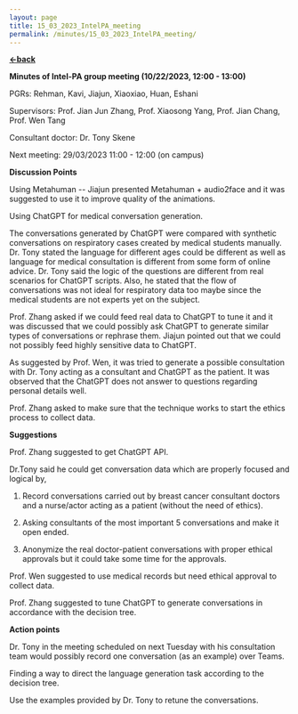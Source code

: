 ```yaml
---
layout: page
title: 15_03_2023_IntelPA_meeting
permalink: /minutes/15_03_2023_IntelPA_meeting/
---
```


[**<-back**](/minutes)  

**Minutes of Intel-PA group meeting (10/22/2023, 12:00 - 13:00)**

PGRs: Rehman, Kavi, Jiajun, Xiaoxiao, Huan, Eshani

Supervisors: Prof. Jian Jun Zhang, Prof. Xiaosong Yang, Prof. Jian Chang, Prof. Wen Tang

Consultant doctor: Dr. Tony Skene

Next meeting: 29/03/2023 11:00 - 12:00 (on campus)

**Discussion Points**

Using Metahuman -- Jiajun presented Metahuman + audio2face and it was suggested to
use it to improve quality of the animations.

Using ChatGPT for medical conversation generation.

The conversations generated by ChatGPT were compared with synthetic
conversations on respiratory cases created by medical students manually.
Dr. Tony stated the language for different ages could be different as
well as language for medical consultation is different from some form of
online advice. Dr. Tony said the logic of the questions are different
from real scenarios for ChatGPT scripts. Also, he stated that the flow
of conversations was not ideal for respiratory data too maybe since the
medical students are not experts yet on the subject.

Prof. Zhang asked if we could feed real data to ChatGPT to tune it and
it was discussed that we could possibly ask ChatGPT to generate similar
types of conversations or rephrase them. Jiajun pointed out that we
could not possibly feed highly sensitive data to ChatGPT.

As suggested by Prof. Wen, it was tried to generate a possible
consultation with Dr. Tony acting as a consultant and ChatGPT as the
patient. It was observed that the ChatGPT does not answer to questions
regarding personal details well.

Prof. Zhang asked to make sure that the technique works to start the
ethics process to collect data.

**Suggestions**

Prof. Zhang suggested to get ChatGPT API.

Dr.Tony said he could get conversation data which are properly focused
and logical by,

1.  Record conversations carried out by breast cancer consultant doctors
    and a nurse/actor acting as a patient (without the need of ethics).

2.  Asking consultants of the most important 5 conversations and make it
    open ended.

3.  Anonymize the real doctor-patient conversations with proper ethical
    approvals but it could take some time for the approvals.

Prof. Wen suggested to use medical records but need ethical approval to
collect data.

Prof. Zhang suggested to tune ChatGPT to generate conversations in
accordance with the decision tree.

**Action points**

Dr. Tony in the meeting scheduled on next Tuesday with his consultation
team would possibly record one conversation (as an example) over Teams.

Finding a way to direct the language generation task according to the
decision tree.

Use the examples provided by Dr. Tony to retune the conversations.
